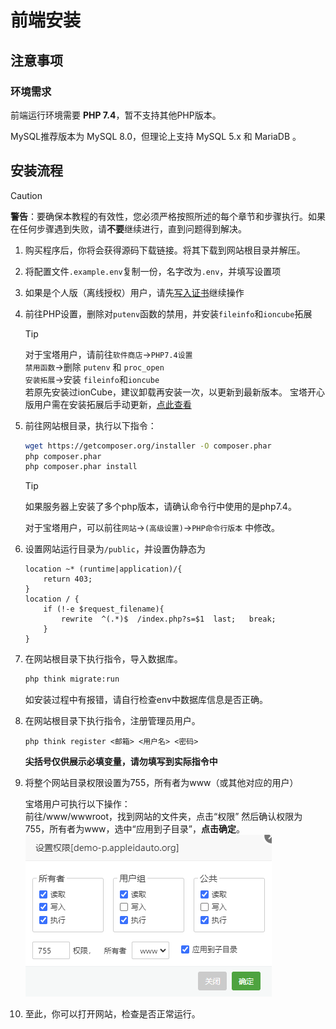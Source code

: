 # 前端安装

## 注意事项

### 环境需求

前端运行环境需要 **PHP 7.4**，暂不支持其他PHP版本。

MySQL推荐版本为 MySQL 8.0，但理论上支持 MySQL 5.x 和 MariaDB 。

## 安装流程

> [!CAUTION]
> **警告**：要确保本教程的有效性，您必须严格按照所述的每个章节和步骤执行。如果在任何步骤遇到失败，请**不要**继续进行，直到问题得到解决。

1. 购买程序后，你将会获得源码下载链接。将其下载到网站根目录并解压。
2. 将配置文件`.example.env`复制一份，名字改为`.env`，并填写设置项
3. 如果是个人版（离线授权）用户，请先[写入证书](license-manual)继续操作
4. 前往PHP设置，删除对`putenv`函数的禁用，并安装`fileinfo`和`ioncube`拓展
   
   > [!TIP]
   > 对于宝塔用户，请前往`软件商店`->`PHP7.4设置`<br>
   > `禁用函数`->删除 `putenv` 和 `proc_open`<br>
   > `安装拓展`->安装 `fileinfo`和`ioncube`<br>
   > 若原先安装过ionCube，建议卸载再安装一次，以更新到最新版本。
   > 宝塔开心版用户需在安装拓展后手动更新，[点此查看](../others/ioncube-error.md)
   
5. 前往网站根目录，执行以下指令：

   ```bash
   wget https://getcomposer.org/installer -O composer.phar
   php composer.phar
   php composer.phar install
   ```
   > [!TIP]
   > 如果服务器上安装了多个php版本，请确认命令行中使用的是php7.4。
   > 
   > 对于宝塔用户，可以前往`网站`->`(高级设置)`->`PHP命令行版本` 中修改。

6. 设置网站运行目录为`/public`，并设置伪静态为

   ```nginx
   location ~* (runtime|application)/{    
       return 403;
   }
   location / {
       if (!-e $request_filename){
           rewrite  ^(.*)$  /index.php?s=$1  last;   break;
       }
   }
   ```
7. 在网站根目录下执行指令，导入数据库。

   ```bash
   php think migrate:run
   ```
   如安装过程中有报错，请自行检查env中数据库信息是否正确。

8. 在网站根目录下执行指令，注册管理员用户。<br>
   
   `php think register <邮箱> <用户名> <密码>`

   **尖括号仅供展示必填变量，请勿填写到实际指令中**
   
9. 将整个网站目录权限设置为755，所有者为www（或其他对应的用户）

   宝塔用户可执行以下操作：<br>
   前往/www/wwwroot，找到网站的文件夹，点击“权限”
   然后确认权限为755，所有者为www，选中“应用到子目录”，**点击确定**。
   ![permission-2.png](/assets/images/permission2.png)

10. 至此，你可以打开网站，检查是否正常运行。


